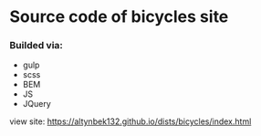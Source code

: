 # Source code of bicycles site
### Builded via:
- gulp
- scss
- BEM
- JS
- JQuery

view site: https://altynbek132.github.io/dists/bicycles/index.html
